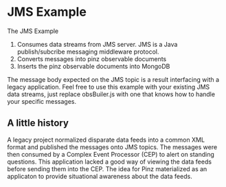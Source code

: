 JMS Example
====

The JMS Example 
1. Consumes data streams from JMS server. JMS is a Java publish/subcribe messaging middleware protocol.
2. Converts messages into pinz observable documents
3. Inserts the pinz observable documents into MongoDB

The message body expected on the JMS topic is a result interfacing with a legacy application.
Feel free to use this example with your existing JMS data streams, just replace obsBuiler.js with one that knows how to handle your specific messages.

A little history
----------------
A legacy project normalized disparate data feeds into a common XML format and published the messages onto JMS topics.
The messages were then consumed by a Complex Event Processor (CEP) to alert on standing questions.
This application lacked a good way of viewing the data feeds before sending them into the CEP.
The idea for Pinz materialized as an applicaton to provide situational awareness about the data feeds.



